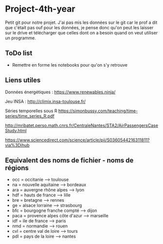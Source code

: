 # Project-4th-year

Petit git pour notre projet.
J'ai pas mis les données sur le git car le prof a dit que c'était pas ouf pour les données, je pense donc qu'on peut les laisser sur le drive et télécharger que celles dont on a besoin quand on veut utiliser un programme.

## ToDo list 
- Remettre en forme les notebooks pour qu'on s'y retrouve

## Liens utiles
Données énergétiques : https://www.renewables.ninja/

Jeu INSA : http://climix.insa-toulouse.fr/

Séries temporelles sous R  https://simonbussy.com/teaching/time-series/time_series_R.pdf

http://mribatet.perso.math.cnrs.fr/CentraleNantes/STA2/AirPassengersCaseStudy.html

https://www.sciencedirect.com/science/article/pii/S0360544216311811?via%3Dihub


## Equivalent des noms de fichier - noms de régions

- occ = occitanie --> toulouse  
- na = nouvelle aquitaine --> bordeaux 
- ara = auvergne rhône alpes --> lyon 
- hdf = hauts de france --> lille  
- bre = bretagne --> rennes 
- ge = alsace lorraine --> strasbourg 
- bfc = bourgogne franche compté --> dijon 
- paca = provence alpes côte d'azur --> marseille      
- idf = ile de france --> paris 
- nmd = normandie --> rouen 
- cvl = centre val de loire --> tours  
- pdl = pays de la loire --> nantes

